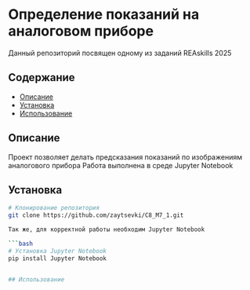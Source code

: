 # Определение показаний на аналоговом приборе

Данный репозиторий посвящен одному из заданий REAskills 2025

## Содержание

- [Описание](#описание)
- [Установка](#установка)
- [Использование](#использование)

## Описание

Проект позволяет делать предсказания показаний по изображениям аналогового прибора
Работа выполнена в среде Jupyter Notebook

## Установка

```bash
# Клонирование репозитория
git clone https://github.com/zaytsevki/C8_M7_1.git

Так же, для корректной работы необходим Jupyter Notebook

```bash
# Установка Jupyter Notebook
pip install Jupyter Notebook


## Использование


